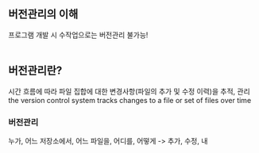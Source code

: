 ## 버전관리의 이해
프로그램 개발 시 수작업으로는 버전관리 불가능!<br>
<br>



## 버전관리란?
시간 흐름에 따라 파일 집합에 대한 변경사항(파일의 추가 및 수정 이력)을 추적, 관리<br>
the version control system tracks changes to a file or set of files over time

### 버전관리
누가, 어느 저장소에서, 어느 파일을, 어디를, 어떻게 -> 추가, 수정, 내
